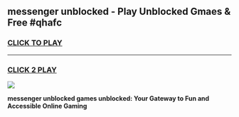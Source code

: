 
## messenger unblocked - Play Unblocked Gmaes & Free #qhafc
<h3>
<a href="https://news.freeplayer.one?title=messenger_unblocked&ref=24F">CLICK TO PLAY</a></h3>
<hr>

<h3>
<a href="https://news.freeplayer.one?title=messenger_unblocked&ref=24F">CLICK 2 PLAY</a>
  
</h3>

<a href="https://news.freeplayer.one?title=messenger_unblocked&ref=24F/"><img src="https://clearcache.store/games.png"></a>


**messenger unblocked games unblocked: Your Gateway to Fun and Accessible Online Gaming**
